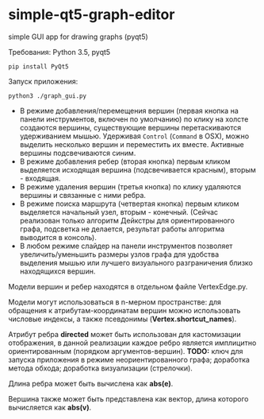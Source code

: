 # simple-qt5-graph-editor
simple GUI app for drawing graphs (pyqt5)

Требования: Python 3.5, pyqt5
```
pip install PyQt5
```

Запуск приложения: 
```
python3 ./graph_gui.py
```

- В режиме добавления/перемещения вершин (первая кнопка на панели инструментов, включен по умолчанию) по клику на холсте создаются вершины, существующие вершины перетаскиваются удерживанием мышью. Удерживая ```Control``` (```Command``` в OSX), можно выделить несколько вершин и переместить их вместе. Активные вершины подсвечиваются синим.
- В режиме добавления ребер (вторая кнопка) первым кликом выделяется исходящая вершина (подсвечивается красным), вторым - входящая. 
- В режиме удаления вершин (третья кнопка) по клику удаляются вершины и связанные с ними ребра.
- В режиме поиска маршрута (четвертая кнопка) первым кликом выделяется начальный узел, вторым - конечный. (Сейчас реализован только алгоритм Дейкстры для ориентированного графа, подсветка не делается, результат работы алгоритма выводится в консоль).
- В любом режиме слайдер на панели инструментов позволяет увеличить/уменьшить размеры узлов графа для удобства выделения мышью или лучшего визуального разграничения близко находящихся вершин.

Модели вершин и ребер находятся в отдельном файле VertexEdge.py.

Модели могут использоваться в n-мерном пространстве: для обращения к атрибутам-координатам вершин можно использовать числовые индексы, а также псевдонимы (**Vertex.shortcut_names**).

Атрибут ребра **directed** может быть использован для кастомизации отображения, в данной реализации каждое ребро является имплицитно ориентированным (порядком аргументов-вершин). **TODO:** ключ для запуска приложения в режиме неориентированного графа; доработка метода обхода; доработка визуализации (стрелочки).

Длина ребра может быть вычислена как **abs(e)**.

Вершина также может быть представлена как вектор, длина которого вычисляется как **abs(v)**.


